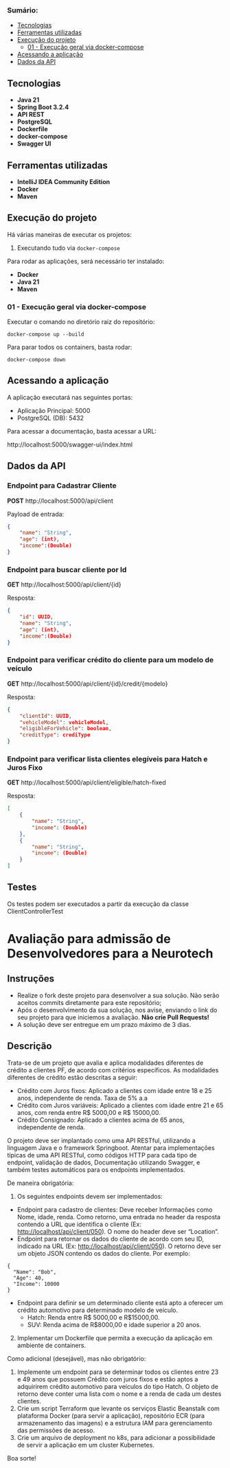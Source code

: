 ### Sumário:

* [Tecnologias](#tecnologias)
* [Ferramentas utilizadas](#ferramentas-utilizadas)
* [Execução do projeto](#execu%C3%A7%C3%A3o-do-projeto)
  * [01 - Execução geral via docker-compose](#01---execu%C3%A7%C3%A3o-geral-via-docker-compose)
* [Acessando a aplicação](#acessando-a-aplica%C3%A7%C3%A3o)
* [Dados da API](#dados-da-api)

## Tecnologias

* **Java 21**
* **Spring Boot 3.2.4**
* **API REST**
* **PostgreSQL**
* **Dockerfile**
* **docker-compose**
* **Swagger UI**

## Ferramentas utilizadas

* **IntelliJ IDEA Community Edition**
* **Docker**
* **Maven**

## Execução do projeto

Há várias maneiras de executar os projetos:

1. Executando tudo via `docker-compose`

Para rodar as aplicações, será necessário ter instalado:

* **Docker**
* **Java 21**
* **Maven**

### 01 - Execução geral via docker-compose

Executar o comando no diretório raiz do repositório:

`docker-compose up --build`

Para parar todos os containers, basta rodar:

`docker-compose down` 

## Acessando a aplicação

A aplicação executará nas seguintes portas:

* Aplicação Principal: 5000
* PostgreSQL (DB): 5432
  
Para acessar a documentação, basta acessar a URL:

http://localhost:5000/swagger-ui/index.html

## Dados da API

###  Endpoint para Cadastrar Cliente

**POST** http://localhost:5000/api/client

Payload de entrada:

```json
{
    "name": "String",
    "age": (int),
    "income":(Double)
}
```

### Endpoint para buscar cliente por Id

**GET** http://localhost:5000/api/client/{id}

Resposta:

```json
{
    "id": UUID,
    "name": "String",
    "age": (int),
    "income":(Double)
}
```

### Endpoint para verificar crédito do cliente para um modelo de veículo

**GET** http://localhost:5000/api/client/{id}/credit/{modelo}

Resposta:

```json
{
    "clientId": UUID,
    "vehicleModel": vehicleModel,
    "eligibleForVehicle": boolean,
    "creditType": crediType
}
```

### Endpoint para verificar lista clientes elegíveis para Hatch e Juros Fixo

**GET** http://localhost:5000/api/client/eligible/hatch-fixed

Resposta:

```json
[
    {
        "name": "String",
        "income": (Double)
    },
    {
        "name": "String",
        "income": (Double)
    }
]
```

## Testes

Os testes podem ser executados a partir da execução da classe ClientControllerTest

# Avaliação para admissão de Desenvolvedores para a Neurotech

## Instruções

- Realize o fork deste projeto para desenvolver a sua solução. Não serão aceitos commits diretamente para este repositório;
- Após o desenvolvimento da sua solução, nos avise, enviando o link do seu projeto para que iniciemos a avaliação. **Não crie Pull Requests!**
- A solução deve ser entregue em um prazo máximo de 3 dias. 

## Descrição

Trata-se de um projeto que avalia e aplica modalidades diferentes de crédito a clientes PF, de acordo com critérios específicos. As modalidades diferentes de crédito estão descritas a seguir:

-   Crédito com Juros fixos: Aplicado a clientes com idade entre 18 e 25 anos, independente de renda. Taxa de 5% a.a
-   Crédito com Juros variáveis: Aplicado a clientes com idade entre 21 e 65 anos, com renda entre R$ 5000,00 e R$ 15000,00.
-   Crédito Consignado: Aplicado a clientes acima de 65 anos, independente de renda.

O projeto deve ser implantado como uma API RESTful, utilizando a linguagem Java e o framework Springboot. Atentar para implementações típicas de uma API RESTful, como códigos HTTP para cada tipo de endpoint, validação de dados, Documentação utilizando Swagger, e também testes automáticos para os endpoints implementados.

De maneira obrigatória:

1. Os seguintes endpoints devem ser implementados:
  * Endpoint para cadastro de clientes: Deve receber Informações como Nome, idade, renda. Como retorno, uma entrada no header da resposta contendo a URL que identifica o cliente (Ex: [http://localhost/api/client/050](http://localhost/api/client/050)). O nome do header deve ser “Location”.
  * Endpoint para retornar os dados do cliente de acordo com seu ID, indicado na URL (Ex: [http://localhost/api/client/050](http://localhost/api/client/050)). O retorno deve ser um objeto JSON contendo os dados do cliente. Por exemplo:
```
{ 
  "Name": "Bob",
  "Age": 40,
  "Income": 10000
}
```
  * Endpoint para definir se um determinado cliente está apto a oferecer um crédito automotivo para determinado modelo de veículo.
    -   Hatch: Renda entre R$ 5000,00 e R$15000,00.
    -   SUV: Renda acima de R$8000,00 e idade superior a 20 anos.
2. Implementar um Dockerfile que permita a execução da aplicação em ambiente de containers.
    

Como adicional (desejável), mas não obrigatório: 

1. Implemente um endpoint para se determinar todos os clientes entre 23 e 49 anos que possuem Crédito com juros fixos e estão aptos a adquirirem crédito automotivo para veículos do tipo Hatch. O objeto de retorno deve conter uma lista com o nome e a renda de cada um destes clientes.
2. Crie um script Terraform que levante os serviços Elastic Beanstalk com plataforma Docker (para servir a aplicação), repositório ECR (para armazenamento das imagens) e a estrutura IAM para gerenciamento das permissões de acesso.
3. Crie um arquivo de deployment no k8s, para adicionar a possibilidade de servir a aplicação em um cluster Kubernetes.



Boa sorte!
